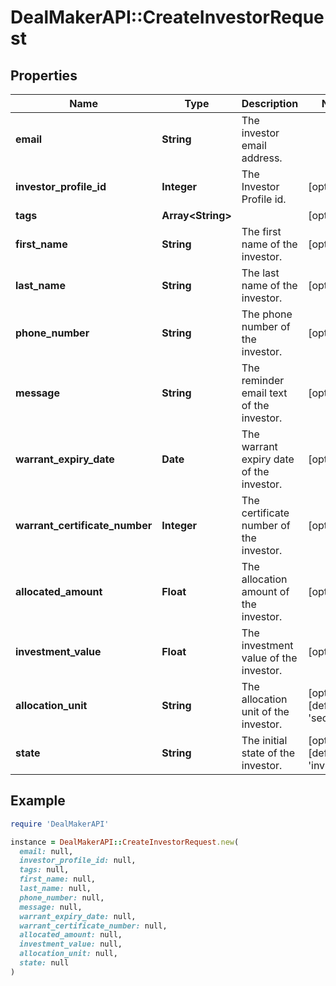 # DealMakerAPI::CreateInvestorRequest

## Properties

| Name | Type | Description | Notes |
| ---- | ---- | ----------- | ----- |
| **email** | **String** | The investor email address. |  |
| **investor_profile_id** | **Integer** | The Investor Profile id. | [optional] |
| **tags** | **Array&lt;String&gt;** |  | [optional] |
| **first_name** | **String** | The first name of the investor. | [optional] |
| **last_name** | **String** | The last name of the investor. | [optional] |
| **phone_number** | **String** | The phone number of the investor. | [optional] |
| **message** | **String** | The reminder email text of the investor. | [optional] |
| **warrant_expiry_date** | **Date** | The warrant expiry date of the investor. | [optional] |
| **warrant_certificate_number** | **Integer** | The certificate number of the investor. | [optional] |
| **allocated_amount** | **Float** | The allocation amount of the investor. | [optional] |
| **investment_value** | **Float** | The investment value of the investor. | [optional] |
| **allocation_unit** | **String** | The allocation unit of the investor. | [optional][default to &#39;securities&#39;] |
| **state** | **String** | The initial state of the investor. | [optional][default to &#39;invited&#39;] |

## Example

```ruby
require 'DealMakerAPI'

instance = DealMakerAPI::CreateInvestorRequest.new(
  email: null,
  investor_profile_id: null,
  tags: null,
  first_name: null,
  last_name: null,
  phone_number: null,
  message: null,
  warrant_expiry_date: null,
  warrant_certificate_number: null,
  allocated_amount: null,
  investment_value: null,
  allocation_unit: null,
  state: null
)
```

